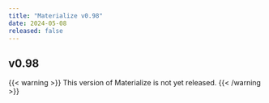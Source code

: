 ```yaml
---
title: "Materialize v0.98"
date: 2024-05-08
released: false
---
```


## v0.98

{{< warning >}}
This version of Materialize is not yet released.
{{< /warning >}}
